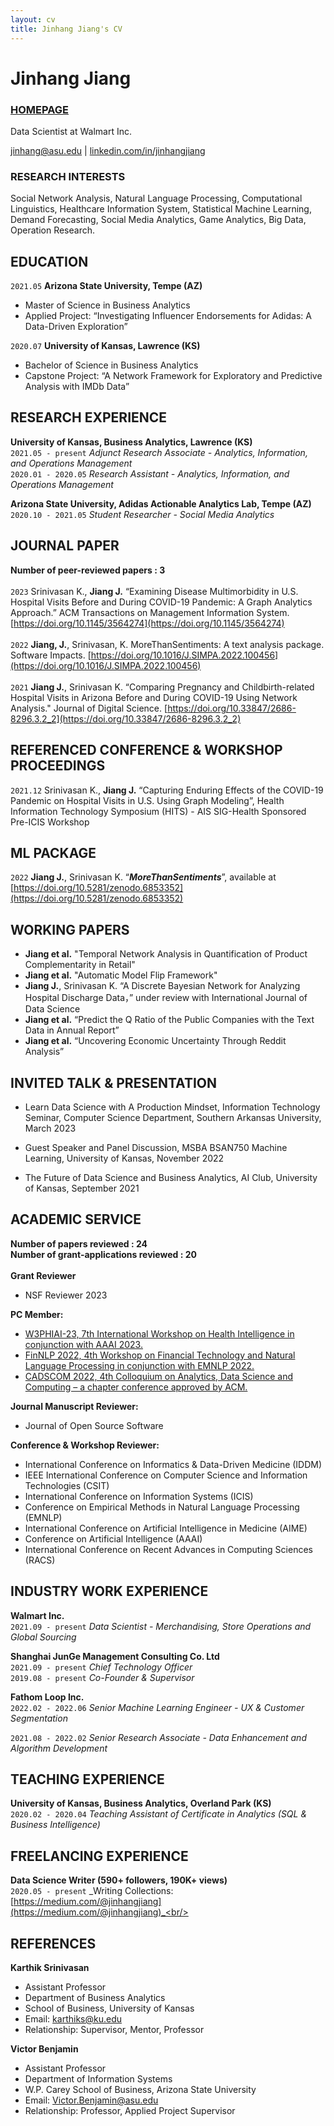 ```yaml
---
layout: cv
title: Jinhang Jiang's CV
---
```

# Jinhang Jiang
### <a href="http://jinhangjiang.com">HOMEPAGE</a>
Data Scientist at Walmart Inc.


<div id="webaddress">
<a href="mailto: jinhang@asu.edu">jinhang@asu.edu</a>
| <a href="https://www.linkedin.com/in/jinhangjiang/">linkedin.com/in/jinhangjiang</a>
</div>





### RESEARCH INTERESTS

Social Network Analysis, Natural Language Processing, Computational Linguistics, Healthcare Information System, Statistical Machine Learning, Demand Forecasting, Social Media Analytics, Game Analytics, Big Data, Operation Research.




## EDUCATION

`2021.05`
__Arizona State University, Tempe (AZ)__

- Master of Science in Business Analytics
- Applied Project: “Investigating Influencer Endorsements for Adidas: A Data-Driven Exploration”

`2020.07`
__University of Kansas, Lawrence (KS)__

- Bachelor of Science in Business Analytics
- Capstone Project: “A Network Framework for Exploratory and Predictive Analysis with IMDb Data”



## RESEARCH EXPERIENCE
__University of Kansas, Business Analytics, Lawrence (KS)__ <br/>
`2021.05 - present`
_Adjunct Research Associate - Analytics, Information, and Operations Management_
<br/>
`2020.01 - 2020.05`
_Research Assistant - Analytics, Information, and Operations Management_
<br/>

__Arizona State University, Adidas Actionable Analytics Lab, Tempe (AZ)__<br/>
`2020.10 - 2021.05`
_Student Researcher - Social Media Analytics_



## JOURNAL PAPER
**Number of peer-reviewed papers : 3**
<br/>
<br/>
`2023`
Srinivasan K., __Jiang J.__ “Examining Disease Multimorbidity in U.S. Hospital Visits Before and During COVID-19 Pandemic: A Graph Analytics Approach.” ACM Transactions on Management Information System. [https://doi.org/10.1145/3564274](https://doi.org/10.1145/3564274)
<br/>
<br/>
`2022`
__Jiang, J.__, Srinivasan, K. MoreThanSentiments: A text analysis package. Software Impacts. [https://doi.org/10.1016/J.SIMPA.2022.100456](https://doi.org/10.1016/J.SIMPA.2022.100456)
<br/>
<br/>
`2021`
__Jiang J.__, Srinivasan K. “Comparing Pregnancy and Childbirth-related Hospital Visits in Arizona Before and During COVID-19 Using Network Analysis." Journal of Digital Science. [https://doi.org/10.33847/2686-8296.3.2_2](https://doi.org/10.33847/2686-8296.3.2_2)



## REFERENCED CONFERENCE & WORKSHOP PROCEEDINGS
`2021.12`
Srinivasan K., __Jiang J.__ “Capturing Enduring Effects of the COVID-19 Pandemic on Hospital Visits in U.S. Using Graph Modeling”, Health Information Technology Symposium (HITS) - AIS SIG-Health Sponsored Pre-ICIS Workshop



## ML PACKAGE
`2022`
__Jiang J.__, Srinivasan K. “__*MoreThanSentiments*__”, available at [https://doi.org/10.5281/zenodo.6853352](https://doi.org/10.5281/zenodo.6853352)



## WORKING PAPERS
* __Jiang et al.__ "Temporal Network Analysis in Quantification of Product Complementarity in Retail"
* __Jiang et al.__ "Automatic Model Flip Framework"
* __Jiang J.__, Srinivasan K. “A Discrete Bayesian Network for Analyzing Hospital Discharge Data，” under review with International Journal of Data Science
* __Jiang et al.__ “Predict the Q Ratio of the Public Companies with the Text Data in Annual Report” 
* __Jiang et al.__ “Uncovering Economic Uncertainty Through Reddit Analysis”


## INVITED TALK & PRESENTATION
- Learn Data Science with A Production Mindset, Information Technology Seminar, Computer Science Department, Southern Arkansas University, March 2023

- Guest Speaker and Panel Discussion, MSBA BSAN750 Machine Learning, University of Kansas, November 2022

- The Future of Data Science and Business Analytics, AI Club, University of Kansas, September 2021

## ACADEMIC SERVICE


**Number of papers reviewed : 24**
<br/>
**Number of grant-applications reviewed : 20**
<br/>
<br/>
__Grant Reviewer__
* NSF Reviewer 2023


__PC Member:__ 
* [W3PHIAI-23, 7th International Workshop on Health Intelligence in conjunction with AAAI 2023.](http://w3phiai2023.w3phi.com/organizing-committee.html)
* [FinNLP 2022, 4th Workshop on Financial Technology and Natural Language Processing in conjunction with EMNLP 2022.](https://sites.google.com/nlg.csie.ntu.edu.tw/finnlp-2022-emnlp/home?authuser=0)
* [CADSCOM 2022, 4th Colloquium on Analytics, Data Science and Computing – a chapter conference approved by ACM.](https://www.twincitiesacm.org/cadscom2022/)

__Journal Manuscript Reviewer:__ 
* Journal of Open Source Software 

__Conference & Workshop Reviewer:__ 
* International Conference on Informatics & Data-Driven Medicine (IDDM)
* IEEE International Conference on Computer Science and Information Technologies (CSIT)
* International Conference on Information Systems (ICIS)
* Conference on Empirical Methods in Natural Language Processing (EMNLP)
* International Conference on Artificial Intelligence in Medicine (AIME)
* Conference on Artificial Intelligence (AAAI)
* International Conference on Recent Advances in Computing Sciences (RACS)



## INDUSTRY WORK EXPERIENCE
__Walmart Inc.__<br/>
`2021.09 - present`
_Data Scientist - Merchandising, Store Operations and Global Sourcing_

__Shanghai JunGe Management Consulting Co. Ltd__<br/>
`2021.09 - present`
_Chief Technology Officer_<br/>
`2019.08 - present`
_Co-Founder & Supervisor_<br/>

__Fathom Loop Inc.__<br/>
`2022.02 - 2022.06`
_Senior Machine Learning Engineer - UX & Customer Segmentation_

`2021.08 - 2022.02`
_Senior Research Associate - Data Enhancement and Algorithm Development_





## TEACHING EXPERIENCE
__University of Kansas, Business Analytics, Overland Park (KS)__<br/>
`2020.02 - 2020.04`
_Teaching Assistant of Certificate in Analytics (SQL & Business Intelligence)_<br/>



## FREELANCING EXPERIENCE
__Data Science Writer (590+ followers, 190K+ views)__<br/>
`2020.05 - present`
_Writing Collections: [https://medium.com/@jinhangjiang](https://medium.com/@jinhangjiang)_<br/>






## REFERENCES

__Karthik Srinivasan__
- Assistant Professor
- Department of Business Analytics
- School of Business, University of Kansas
- Email: karthiks@ku.edu
- Relationship: Supervisor, Mentor, Professor

__Victor Benjamin__
- Assistant Professor
- Department of Information Systems
- W.P. Carey School of Business, Arizona State University
- Email: Victor.Benjamin@asu.edu
- Relationship: Professor, Applied Project Supervisor



<!-- ### Footer

Last updated: Dec 22, 2022 -->
